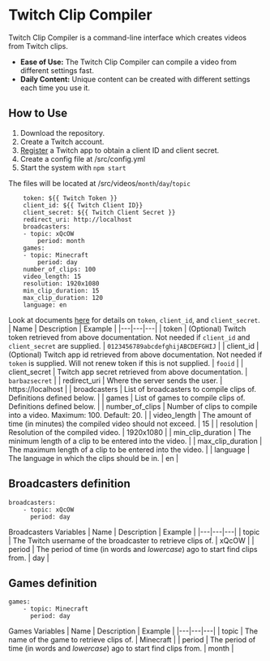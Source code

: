 # Twitch Clip Compiler
Twitch Clip Compiler is a command-line interface which creates videos from Twitch clips.

* **Ease of Use:** The Twitch Clip Compiler can compile a video from different settings fast.
* **Daily Content:** Unique content can be created with different settings each time you use it.

## How to Use

1. Download the repository.
2. Create a Twitch account.
3. [Register](https://dev.twitch.tv/docs/authentication#registration) a Twitch app to obtain a client ID and client secret.
4. Create a config file at /src/config.yml
5. Start the system with `npm start`

The files will be located at /src/videos/`month`/`day`/`topic`
```
    token: ${{ Twitch Token }}
    client_id: ${{ Twitch Client ID}}
    client_secret: ${{ Twitch Client Secret }}
    redirect_uri: http://localhost
    broadcasters:
    - topic: xQcOW
        period: month
    games:
    - topic: Minecraft
        period: day
    number_of_clips: 100
    video_length: 15
    resolution: 1920x1080
    min_clip_duration: 15
    max_clip_duration: 120
    language: en
```

Look at documents [here](https://dev.twitch.tv/docs/authentication) for details on `token`, `client_id`, and `client_secret`.
| Name | Description | Example |
|---|---|---|
| token | (Optional) Twitch token retrieved from above documentation. Not needed if `client_id` and `client_secret` are supplied. | `0123456789abcdefghijABCDEFGHIJ` |
| client_id | (Optional) Twitch app id retrieved from above documentation. Not needed if `token` is supplied. Will not renew token if this is not supplied. | `fooid` |
| client_secret | Twitch app secret retrieved from above documentation. | `barbazsecret` |
| redirect_uri | Where the server sends the user. | https://localhost |
| broadcasters | List of broadcasters to compile clips of. Definitions defined below. |
| games | List of games to compile clips of. Definitions defined below. |
| number_of_clips | Number of clips to compile into a video. Maximum: 100. Default: 20. |
| video_length | The amount of time (in minutes) the compiled video should not exceed. | 15 |
| resolution | Resolution of the compiled video. | 1920x1080 |
| min_clip_duration | The minimum length of a clip to be entered into the video. |
| max_clip_duration | The maximum length of a clip to be entered into the video. |
| language | The language in which the clips should be in. | en |

## Broadcasters definition
```
broadcasters:
    - topic: xQcOW
      period: day
```
Broadcasters Variables
| Name | Description | Example |
|---|---|---|
| topic | The Twitch username of the broadcaster to retrieve clips of. | xQcOW |
| period | The period of time (in words and *lowercase*) ago to start find clips from. | day |

## Games definition
```
games:
    - topic: Minecraft
      period: day
```
Games Variables
| Name | Description | Example |
|---|---|---|
| topic | The name of the game to retrieve clips of. | Minecraft |
| period | The period of time (in words and *lowercase*) ago to start find clips from. | month |